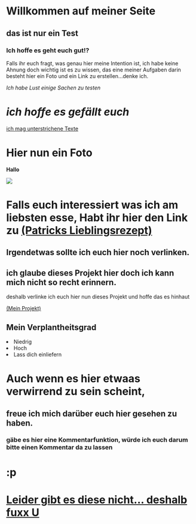 # Willkommen auf meiner Seite
## das ist nur ein Test
### Ich hoffe es geht euch gut!?

Falls ihr euch fragt, was genau hier meine Intention ist, ich habe keine Ahnung doch wichtig ist es zu wissen, das eine meiner Aufgaben darin besteht hier ein Foto und ein Link zu erstellen...denke ich.

*Ich habe Lust einige Sachen zu testen*
# _ich hoffe es gefällt euch_

<u>ich mag unterstrichene Texte</u>

# Hier nun ein Foto

<b> Hallo</b>

<img src="https://user.myownmusic.de/artist_pics/109780.jpg">
															 
# Falls euch interessiert was ich am liebsten esse, Habt ihr hier den Link zu [(Patricks Lieblingsrezept)](https://www.chefkoch.de/rezepte/689991171467187/Huehnerfrikassee.html)
                                                             
                                                        
## Irgendetwas sollte ich euch hier noch verlinken.
## ich glaube dieses Projekt hier doch ich kann mich nicht so recht erinnern.
deshalb verlinke ich euch hier nun dieses Projekt und hoffe das es hinhaut

[(Mein Projekt)](https://github.com/Ostberliner1/brandenburg.git)

<body>
    <h2>Mein Verplantheitsgrad</h2>
</ul>
<li> Niedrig </li>
<li> Hoch </li>
<li> Lass dich einliefern </li>
</ul>
</body>

# Auch wenn es hier etwaas verwirrend zu sein scheint,
## freue ich mich darüber euch hier gesehen zu haben.
### gäbe es hier eine Kommentarfunktion, würde ich euch darum bitte einen Kommentar da zu lassen

# :p
# <u>Leider gibt es diese nicht... deshalb fuxx U</u>
